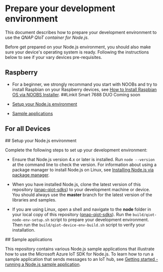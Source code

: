 # Prepare your development environment

This document describes how to prepare your development environment to use the *QNAP QIoT container for Node.js*.

Before get prepared on your Node.js environment, you should also make sure your device's operating system is ready.
 Following the instructions below to see if your vary devices pre-requisites.
 ## Raspberry
 - For a beginner, we strongly recommand you start with NOOBs and try to install Raspbian on your Raspberry devices, see [How to Install Raspbian OS via NOOBS Installer][rasp-install-noobs].
 ##Linkit Smart 7688 DUO
Coming soon

- [Setup your Node.js environment](#devenv)
- [Sample applications](#samplecode)

## For all Devices
<a name="devenv"/>
## Setup your Node.js environment

Complete the following steps to set up your development environment:
- Ensure that Node.js version 4.x or later is installed. Run `node --version` at the command line to check the version. For information about using a package manager to install Node.js on Linux, see [Installing Node.js via package manager][node-linux].

- When you have installed Node.js, clone the latest version of this repository ([qnap-qiot-sdks](https://github.com/qnap-dev/qnap-qiot-sdks)) to your development machine or device. You should always use the **master** branch for the latest version of the libraries and samples.

- If you are using Linux, open a shell and navigate to the **node** folder in your local copy of this repository ([qnap-qiot-sdks](https://github.com/qnap-dev/qnap-qiot-sdks)). Run the `build/qiot-node-env-setup.sh` script to prepare your development environment. Then run the `build/qiot-device-env-build.sh` script to verify your installation.

<a name="samplecode"/>
## Sample applications

This repository contains various Node.js sample applications that illustrate how to use the Microsoft Azure IoT SDK for Node.js. To learn how to run a sample application that sends messages to an IoT hub, see [Getting started - running a Node.js sample application][getstarted].

[node-linux]: https://github.com/nodejs/node/wiki
[getstarted]: node-dev-run-sample.md
[rasp-install-noobs]: https://www.raspberrypi.org/downloads/noobs